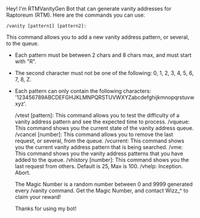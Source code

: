 Hey!
I'm RTMVanityGen Bot that can generate vanity addresses for Raptoreum (RTM).
Here are the commands you can use:

    /vanity [pattern1] [pattern2]:
This command allows you to add a new vanity address pattern, or several, to the queue.
- Each pattern must be between 2 chars and 8 chars max, and must start with "R".
- The second character must not be one of the following: 0, 1, 2, 3, 4, 5, 6, 7, 8, Z.
- Each pattern can only contain the following characters:
'123456789ABCDEFGHJKLMNPQRSTUVWXYZabcdefghijkmnopqrstuvwxyz'.

    /vtest [pattern]:
This command allows you to test the difficulty of a vanity address pattern and see the expected time to process.
    /vqueue:
This command shows you the current state of the vanity address queue.
    /vcancel [number]:
This command allows you to remove the last request, or several, from the queue.
    /vcurrent:
This command shows you the current vanity address pattern that is being searched.
    /vme:
This command shows you the vanity address patterns that you have added to the queue.
    /vhistory [number]:
This command shows you the last request from others. Default is 25, Max is 100.
    /vhelp:
Inception. Abort.

    The Magic Number is a random number between 0 and 9999 generated every /vanity command.
Get the Magic Number, and contact Wizz_^ to claim your reward!

    Thanks for using my bot!
